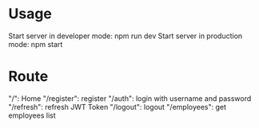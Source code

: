 # Usage
Start server in developer mode: npm run dev
Start server in production mode: npm start

# Route
"/": Home
"/register": register
"/auth": login with username and password
"/refresh": refresh JWT Token 
"/logout": logout
"/employees": get employees list
